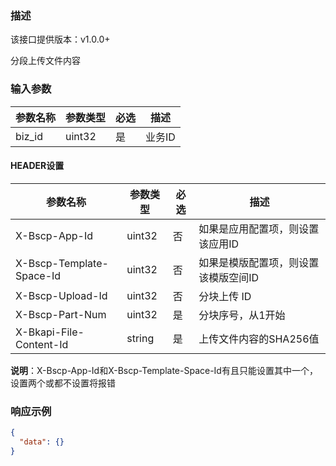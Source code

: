 ### 描述

该接口提供版本：v1.0.0+

分段上传文件内容

### 输入参数

| 参数名称 | 参数类型 | 必选 | 描述   |
| -------- | -------- | ---- | ------ |
| biz_id   | uint32   | 是   | 业务ID |

#### HEADER设置

| 参数名称                 | 参数类型 | 必选 | 描述                                 |
| ------------------------ | -------- | ---- | ------------------------------------ |
| X-Bscp-App-Id            | uint32   | 否   | 如果是应用配置项，则设置该应用ID     |
| X-Bscp-Template-Space-Id | uint32   | 否   | 如果是模版配置项，则设置该模版空间ID |
| X-Bscp-Upload-Id         | uint32   | 否   | 分块上传 ID |
| X-Bscp-Part-Num          | uint32   | 是   | 分块序号，从1开始               |
| X-Bkapi-File-Content-Id  | string   | 是   | 上传文件内容的SHA256值               |

**说明**：X-Bscp-App-Id和X-Bscp-Template-Space-Id有且只能设置其中一个，设置两个或都不设置将报错

### 响应示例

```json
{
  "data": {}
}
```
